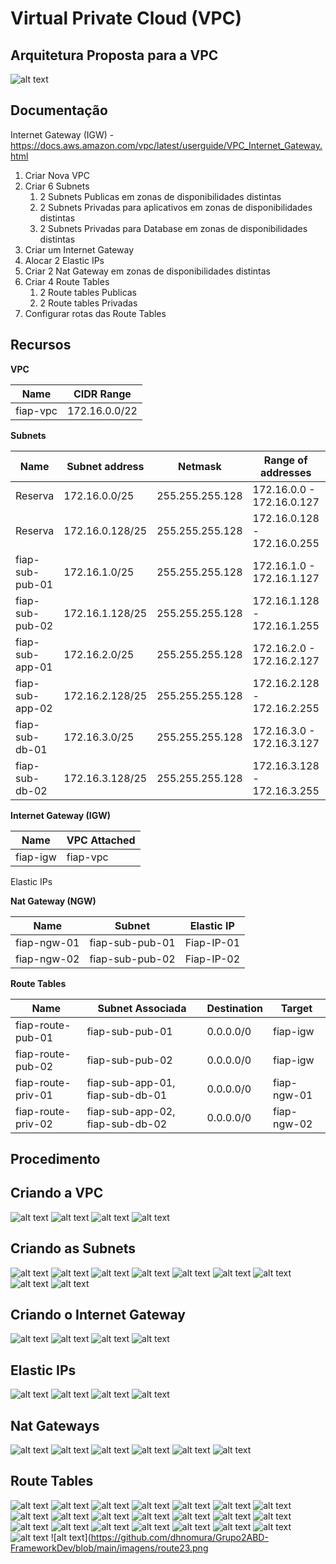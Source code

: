 # Virtual Private Cloud (VPC)

## Arquitetura Proposta para a VPC

![alt text](https://raw.githubusercontent.com/dhnomura/Grupo2ABD-FrameworkDev/main/imagens/HighLevelVPC.PNG)

## Documentação

Internet Gateway (IGW) - https://docs.aws.amazon.com/vpc/latest/userguide/VPC_Internet_Gateway.html


1. Criar Nova VPC
2. Criar 6 Subnets
   1. 2 Subnets Publicas em zonas de disponibilidades distintas
   2. 2 Subnets Privadas para aplicativos em zonas de disponibilidades distintas
   3. 2 Subnets Privadas para Database em zonas de disponibilidades distintas
3. Criar um Internet Gateway
4. Alocar 2 Elastic IPs
5. Criar 2 Nat Gateway em zonas de disponibilidades distintas
6. Criar 4 Route Tables
   1. 2 Route tables Publicas
   2. 2 Route tables Privadas
7. Configurar rotas das Route Tables

## Recursos

**VPC**

Name     |CIDR Range  |
-------- |------------- |
fiap-vpc |172.16.0.0/22 |

**Subnets**

Name           |Subnet address	|Netmask			|Range of addresses			|Hosts   | Usage    |Availability Zone|
-------------- |--------------- |------------------ |-------------------------- |------- |--------- |-|
Reserva        |172.16.0.0/25	|255.255.255.128	|172.16.0.0 - 172.16.0.127	|126	 | Reserved | na|
Reserva        |172.16.0.128/25	|255.255.255.128	|172.16.0.128 - 172.16.0.255	|126 | Reserved | na|
fiap-sub-pub-01|172.16.1.0/25	|255.255.255.128	|172.16.1.0 - 172.16.1.127	|126     | Public 1 | sa-east-1a|
fiap-sub-pub-02|172.16.1.128/25	|255.255.255.128	|172.16.1.128 - 172.16.1.255	|126 | Public 2 | sa-east-1b|
fiap-sub-app-01|172.16.2.0/25	|255.255.255.128	|172.16.2.0 - 172.16.2.127	|126     | App 1    | sa-east-1a|
fiap-sub-app-02|172.16.2.128/25	|255.255.255.128	|172.16.2.128 - 172.16.2.255	|126 | App 2    | sa-east-1b|
fiap-sub-db-01 |172.16.3.0/25	|255.255.255.128	|172.16.3.0 - 172.16.3.127	|126     | DB 1     | sa-east-1a|
fiap-sub-db-02 |172.16.3.128/25	|255.255.255.128	|172.16.3.128 - 172.16.3.255	|126 | DB 2     | sa-east-1b|

**Internet Gateway (IGW)**

Name     |VPC Attached  |
-------- |------------- |
fiap-igw |fiap-vpc      |

Elastic IPs

**Nat Gateway (NGW)**

Name        |Subnet          |Elastic IP |
----------- |--------------- |---------- |
fiap-ngw-01 |fiap-sub-pub-01 |Fiap-IP-01 |
fiap-ngw-02 |fiap-sub-pub-02 |Fiap-IP-02 |

**Route Tables**

Name               |Subnet Associada                |Destination   |Target       |
------------------ |------------------------------- |------------- |------------ |
fiap-route-pub-01  |fiap-sub-pub-01                 |0.0.0.0/0     |fiap-igw     |
fiap-route-pub-02  |fiap-sub-pub-02                 |0.0.0.0/0     |fiap-igw     |
fiap-route-priv-01 |fiap-sub-app-01, fiap-sub-db-01 |0.0.0.0/0     |fiap-ngw-01  |
fiap-route-priv-02 |fiap-sub-app-02, fiap-sub-db-02 |0.0.0.0/0     |fiap-ngw-02  |

## Procedimento

## Criando a VPC

![alt text](https://github.com/dhnomura/Grupo2ABD-FrameworkDev/blob/main/imagens/vpc01.png)
![alt text](https://github.com/dhnomura/Grupo2ABD-FrameworkDev/blob/main/imagens/vpc02.png)
![alt text](https://github.com/dhnomura/Grupo2ABD-FrameworkDev/blob/main/imagens/vpc03.png)
![alt text](https://github.com/dhnomura/Grupo2ABD-FrameworkDev/blob/main/imagens/vpc04.png)

## Criando as Subnets

![alt text](https://github.com/dhnomura/Grupo2ABD-FrameworkDev/blob/main/imagens/vpc05.png)
![alt text](https://github.com/dhnomura/Grupo2ABD-FrameworkDev/blob/main/imagens/vpc06.png)
![alt text](https://github.com/dhnomura/Grupo2ABD-FrameworkDev/blob/main/imagens/vpc07.png)
![alt text](https://github.com/dhnomura/Grupo2ABD-FrameworkDev/blob/main/imagens/vpc08.png)
![alt text](https://github.com/dhnomura/Grupo2ABD-FrameworkDev/blob/main/imagens/vpc09.png)
![alt text](https://github.com/dhnomura/Grupo2ABD-FrameworkDev/blob/main/imagens/vpc10.png)
![alt text](https://github.com/dhnomura/Grupo2ABD-FrameworkDev/blob/main/imagens/vpc11.png)
![alt text](https://github.com/dhnomura/Grupo2ABD-FrameworkDev/blob/main/imagens/vpc12.png)
![alt text](https://github.com/dhnomura/Grupo2ABD-FrameworkDev/blob/main/imagens/vpc13.png)

## Criando o Internet Gateway

![alt text](https://github.com/dhnomura/Grupo2ABD-FrameworkDev/blob/main/imagens/vpc13.png)
![alt text](https://github.com/dhnomura/Grupo2ABD-FrameworkDev/blob/main/imagens/igw01.png)
![alt text](https://github.com/dhnomura/Grupo2ABD-FrameworkDev/blob/main/imagens/igw02.png)
![alt text](https://github.com/dhnomura/Grupo2ABD-FrameworkDev/blob/main/imagens/igw03.png)

## Elastic IPs

![alt text](https://github.com/dhnomura/Grupo2ABD-FrameworkDev/blob/main/imagens/ElasticIP01.png)
![alt text](https://github.com/dhnomura/Grupo2ABD-FrameworkDev/blob/main/imagens/ElasticIP02.png)
![alt text](https://github.com/dhnomura/Grupo2ABD-FrameworkDev/blob/main/imagens/ElasticIP03.png)
![alt text](https://github.com/dhnomura/Grupo2ABD-FrameworkDev/blob/main/imagens/ElasticIP04.png)

## Nat Gateways

![alt text](https://github.com/dhnomura/Grupo2ABD-FrameworkDev/blob/main/imagens/ngw01.png)
![alt text](https://github.com/dhnomura/Grupo2ABD-FrameworkDev/blob/main/imagens/ngw02.png)
![alt text](https://github.com/dhnomura/Grupo2ABD-FrameworkDev/blob/main/imagens/ngw03.png)
![alt text](https://github.com/dhnomura/Grupo2ABD-FrameworkDev/blob/main/imagens/ngw04.png)
![alt text](https://github.com/dhnomura/Grupo2ABD-FrameworkDev/blob/main/imagens/ngw05.png)
![alt text](https://github.com/dhnomura/Grupo2ABD-FrameworkDev/blob/main/imagens/ngw06.png)

## Route Tables

![alt text](https://github.com/dhnomura/Grupo2ABD-FrameworkDev/blob/main/imagens/route01.png)
![alt text](https://github.com/dhnomura/Grupo2ABD-FrameworkDev/blob/main/imagens/route02.png)
![alt text](https://github.com/dhnomura/Grupo2ABD-FrameworkDev/blob/main/imagens/route03.png)
![alt text](https://github.com/dhnomura/Grupo2ABD-FrameworkDev/blob/main/imagens/route04.png)
![alt text](https://github.com/dhnomura/Grupo2ABD-FrameworkDev/blob/main/imagens/route05.png)
![alt text](https://github.com/dhnomura/Grupo2ABD-FrameworkDev/blob/main/imagens/route06.png)
![alt text](https://github.com/dhnomura/Grupo2ABD-FrameworkDev/blob/main/imagens/route07.png)
![alt text](https://github.com/dhnomura/Grupo2ABD-FrameworkDev/blob/main/imagens/route08.png)
![alt text](https://github.com/dhnomura/Grupo2ABD-FrameworkDev/blob/main/imagens/route09.png)
![alt text](https://github.com/dhnomura/Grupo2ABD-FrameworkDev/blob/main/imagens/route10.png)
![alt text](https://github.com/dhnomura/Grupo2ABD-FrameworkDev/blob/main/imagens/route11.png)
![alt text](https://github.com/dhnomura/Grupo2ABD-FrameworkDev/blob/main/imagens/route12.png)
![alt text](https://github.com/dhnomura/Grupo2ABD-FrameworkDev/blob/main/imagens/route13.png)
![alt text](https://github.com/dhnomura/Grupo2ABD-FrameworkDev/blob/main/imagens/route14.png)
![alt text](https://github.com/dhnomura/Grupo2ABD-FrameworkDev/blob/main/imagens/route15.png)
![alt text](https://github.com/dhnomura/Grupo2ABD-FrameworkDev/blob/main/imagens/route16.png)
![alt text](https://github.com/dhnomura/Grupo2ABD-FrameworkDev/blob/main/imagens/route17.png)
![alt text](https://github.com/dhnomura/Grupo2ABD-FrameworkDev/blob/main/imagens/route18.png)
![alt text](https://github.com/dhnomura/Grupo2ABD-FrameworkDev/blob/main/imagens/route19.png)
![alt text](https://github.com/dhnomura/Grupo2ABD-FrameworkDev/blob/main/imagens/route20.png)
![alt text](https://github.com/dhnomura/Grupo2ABD-FrameworkDev/blob/main/imagens/route21.png)
![alt text](https://github.com/dhnomura/Grupo2ABD-FrameworkDev/blob/main/imagens/route22.png)
![alt text](https://github.com/dhnomura/Grupo2ABD-FrameworkDev/blob/main/imagens/route23.png